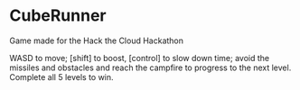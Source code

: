 # CubeRunner
Game made for the Hack the Cloud Hackathon

WASD to move; [shift] to boost, [control] to slow down time; avoid the missiles and obstacles and reach the campfire to progress to the next level. Complete all 5 levels to win.
